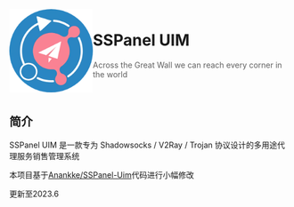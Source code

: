 <img src="public/images/uim-logo-round_192x192.png" alt="logo" width="150" height="150" align="left" />

<h1>SSPanel UIM</h1>

> Across the Great Wall we can reach every corner in the world

<br/>

## 简介

SSPanel UIM 是一款专为 Shadowsocks / V2Ray / Trojan 协议设计的多用途代理服务销售管理系统

本项目基于[Anankke/SSPanel-Uim](https://github.com/Anankke/SSPanel-Uim.git)代码进行小幅修改

更新至2023.6